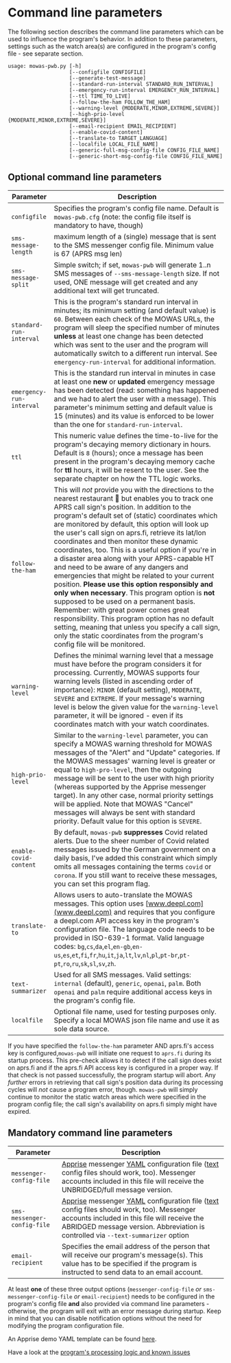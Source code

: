 # Command line parameters

The following section describes the command line parameters which can be used to influence the program's behavior. In addition to these parameters, settings such as the watch area(s) are configured in the program's config file - see separate section.

    usage: mowas-pwb.py [-h]
                        [--configfile CONFIGFILE]
                        [--generate-test-message]
                        [--standard-run-interval STANDARD_RUN_INTERVAL]
                        [--emergency-run-interval EMERGENCY_RUN_INTERVAL]
                        [--ttl TIME_TO_LIVE]
                        [--follow-the-ham FOLLOW_THE_HAM]
                        [--warning-level {MODERATE,MINOR,EXTREME,SEVERE}]
                        [--high-prio-level {MODERATE,MINOR,EXTREME,SEVERE}]
                        [--email-recipient EMAIL_RECIPIENT] 
                        [--enable-covid-content]
                        [--translate-to TARGET_LANGUAGE]
                        [--localfile LOCAL_FILE_NAME]
                        [--generic-full-msg-config-file CONFIG_FILE_NAME]
                        [--generic-short-msg-config-file CONFIG_FILE_NAME]

## Optional command line parameters

| Parameter                        | Description                                                                                                                                                                                                                                                                                                                                                                                                                                                                                                                                                                                                                                                                                                                                                                                                                                                                                                                                                   |
|----------------------------------|---------------------------------------------------------------------------------------------------------------------------------------------------------------------------------------------------------------------------------------------------------------------------------------------------------------------------------------------------------------------------------------------------------------------------------------------------------------------------------------------------------------------------------------------------------------------------------------------------------------------------------------------------------------------------------------------------------------------------------------------------------------------------------------------------------------------------------------------------------------------------------------------------------------------------------------------------------------|
| ``configfile``                   | Specifies the program's config file name. Default is ``mowas-pwb.cfg``  (note: the config file itself is mandatory to have, though)                                                                                                                                                                                                                                                                                                                                                                                                                                                                                                                                                                                                                                                                                                                                                                                                                           |
| ``sms-message-length``           | maximum length of a (single) message that is sent to the SMS messenger config file. Minimum value is 67 (APRS msg len)                                                                                                                                                                                                                                                                                                                                                                                                                                                                                                                                                                                                                                                                                                                                                                                                                                        | 
| ``sms-message-split``            | Simple switch; if set, ``mowas-pwb`` will generate 1..n SMS messages of ``--sms-message-length`` size. If not used, ONE message will get created and any additional text will get truncated.                                                                                                                                                                                                                                                                                                                                                                                                                                                                                                                                                                                                                                                                                                                                                                  | 
| ``standard-run-interval``        | This is the program's standard run interval in minutes; its minimum setting (and default value) is ``60``. Between each check of the MOWAS URLs, the program will sleep the specified number of minutes __unless__ at least one change has been detected which was sent to the user and the program will automatically switch to a different run interval. See ``emergency-run-interval`` for additional information.                                                                                                                                                                                                                                                                                                                                                                                                                                                                                                                                         | 
| ``emergency-run-interval``       | This is the standard run interval in minutes in case at least one __new__ or __updated__ emergency message has been detected (read: something has happened and we had to alert the user with a message). This parameter's minimum setting and default value is 15 (minutes) and its value is enforced to be lower than the one for `standard-run-interval`.                                                                                                                                                                                                                                                                                                                                                                                                                                                                                                                                                                                                   |
| ``ttl``                          | This numeric value defines the time-to-live for the program's decaying memory dictionary in hours. Default is ``8`` (hours); once a message has been present in the program's decaying memory cache for __ttl__ hours, it will be resent to the user. See the separate chapter on how the TTL logic works.                                                                                                                                                                                                                                                                                                                                                                                                                                                                                                                                                                                                                                                    |
| ``follow-the-ham``               | This will _not_ provide you with the directions to the nearest restaurant :meat_on_bone: but enables you to track one APRS call sign's position. In addition to the program's default set of (static) coordinates which are monitored by default, this option will look up the user's call sign on aprs.fi, retrieve its lat/lon coordinates and then monitor these dynamic coordinates, too. This is a useful option if you're in a disaster area along with your APRS-capable HT and need to be aware of any dangers and emergencies that might be related to your current position. __Please use this option responsibly and only when necessary__. This program option is __not__ supposed to be used on a permanent basis. Remember: with great power comes great responsibility. This program option has no default setting, meaning that unless you specify a call sign, only the static coordinates from the program's config file will be monitored. |
| ``warning-level``                | Defines the minimal warning level that a message must have before the program considers it for processing. Currently, MOWAS supports four warning levels (listed in ascending order of importance): ``MINOR`` (default setting), ``MODERATE``, ``SEVERE`` and ``EXTREME``. If your message's warning level is below the given value for the ``warning-level`` parameter, it will be ignored - even if its coordinates match with your watch coordinates.                                                                                                                                                                                                                                                                                                                                                                                                                                                                                                      | 
| ``high-prio-level``              | Similar to the ``warning-level`` parameter, you can specify a MOWAS warning threshold for MOWAS messages of the "Alert" and "Update" categories. If the MOWAS messages' warning level is greater or equal to ``high-pro-level``, then the outgoing message will be sent to the user with high priority (whereas supported by the Apprise messenger target). In any other case, normal priority settings will be applied. Note that MOWAS "Cancel" messages will always be sent with standard priority. Default value for this option is ``SEVERE``.                                                                                                                                                                                                                                                                                                                                                                                                           |
| ``enable-covid-content``         | By default, ``mowas-pwb`` __suppresses__ Covid related alerts. Due to the sheer number of Covid related messages issued by the German government on a daily basis, I've added this constraint which simply omits all messages containing the terms ``covid`` or ``corona``. If you still want to receive these messages, you can set this program flag.                                                                                                                                                                                                                                                                                                                                                                                                                                                                                                                                                                                                       |
| ``translate-to``                 | Allows users to auto-translate the MOWAS messages. This option uses [www.deepl.com](www.deepl.com) and requires that you configure a deepl.com API access key in the program's configuration file. The language code needs to be provided in ISO-639-1 format. Valid language codes: ``bg``,``cs``,``da``,``el``,``en-gb``,``en-us``,``es``,``et``,``fi``,``fr``,``hu``,``it``,``ja``,``lt``,``lv``,``nl``,``pl``,``pt-br``,``pt-pt``,``ro``,``ru``,``sk``,``sl``,``sv``,``zh``.                                                                                                                                                                                                                                                                                                                                                                                                                                                                              |
| ``text-summarizer``              | Used for all SMS messages. Valid settings: ``internal`` (default), ``generic``, ``openai``, ``palm``. Both ``openai`` and ``palm`` require additional access keys in the program's config file.                                                                                                                                                                                                                                                                                                                                                                                                                                                                                                                                                                                                                                                                                                                                                               |
| ``localfile``                    | Optional file name, used for testing purposes only. Specify a local MOWAS json file name and use it as sole data source.                                                                                                                                                                                                                                                                                                                                                                                                                                                                                                                                                                                                                                                                                                                                                                                                                                      |

If you have specified the ``follow-the-ham`` parameter AND aprs.fi's access key is configured,``mowas-pwb`` will initiate one request to ``aprs.fi`` during its startup process. This pre-check allows it to detect if the call sign does exist on aprs.fi and if the aprs.fi API access key is configured in a proper way. If that check is not passed successfully, the program startup will abort. Any _further_ errors in retrieving that call sign's position data during its processing cycles will _not_ cause a program error, though. ``mowas-pwb`` will simply continue to monitor the static watch areas which were specified in the program config file; the call sign's availability on aprs.fi simply might have expired.

## Mandatory command line parameters

| Parameter                       | Description                                                                                                                                                                                                                                                                                                                                                                      |
|---------------------------------|----------------------------------------------------------------------------------------------------------------------------------------------------------------------------------------------------------------------------------------------------------------------------------------------------------------------------------------------------------------------------------|
| ``messenger-config-file``       | [Apprise](https://github.com/caronc/apprise) messenger [YAML](https://github.com/caronc/apprise/wiki/config_yaml) configuration file ([text](https://github.com/caronc/apprise/wiki/config_text) config files should work, too). Messenger accounts included in this file will receive the UNBRIDGED/full message version.                                                       | 
| ``sms-messenger-config-file``   | [Apprise](https://github.com/caronc/apprise) messenger [YAML](https://github.com/caronc/apprise/wiki/config_yaml) configuration file ([text](https://github.com/caronc/apprise/wiki/config_text) config files should work, too). Messenger accounts included in this file will receive the ABRIDGED message version. Abbreviation is controlled via ``--text-summarizer`` option | 
| ``email-recipient``             | Specifies the email address of the person that will receive our program's message(s). This value has to be specified if the program is instructed to send data to an email account.                                                                                                                                                                                              |

At least __one__ of these three output options (``messenger-config-file`` _or_ ``sms-messenger-config-file`` _or_ ``email-recipient``) needs to be configured in the program's config file __and__ also provided via command line parameters - otherwise, the program will exit with an error message during startup. Keep in mind that you can disable notification options without the need for modifying the program configuration file.

An Apprise demo YAML template can be found [here](https://github.com/joergschultzelutter/mowas-pwb/blob/master/src/apprise_demo_template.yml).

Have a look at the [program's processing logic and known issues](ADDITIONAL_INFO.md)
